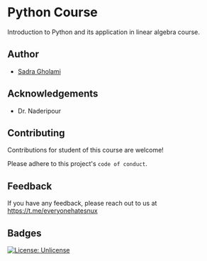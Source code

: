 
# Python Course 

Introduction to Python and its application in linear algebra course.




## Author

- [Sadra Gholami](https://www.github.com/RetrO-13th)


## Acknowledgements

 - Dr. Naderipour


## Contributing

Contributions for student of this course are welcome!

Please adhere to this project's `code of conduct`.


## Feedback

If you have any feedback, please reach out to us at https://t.me/everyonehatesnux


## Badges

[![License: Unlicense](https://img.shields.io/badge/license-Unlicense-blue.svg)](http://unlicense.org/)


